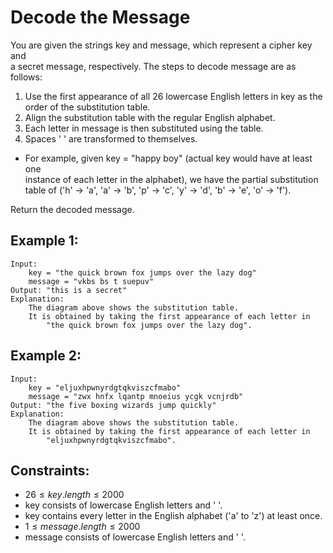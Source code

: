 # Decode the Message

You are given the strings key and message, which represent a cipher key and  
a secret message, respectively. The steps to decode message are as follows:

1. Use the first appearance of all 26 lowercase English letters in key as the  
order of the substitution table.
2. Align the substitution table with the regular English alphabet.
3. Each letter in message is then substituted using the table.
4. Spaces ' ' are transformed to themselves.

* For example, given key = "happy boy" (actual key would have at least one  
instance of each letter in the alphabet), we have the partial substitution  
table of 
('h' -> 'a', 'a' -> 'b', 'p' -> 'c', 'y' -> 'd', 'b' -> 'e', 'o' -> 'f').

Return the decoded message.

 

## Example 1:

    Input: 
        key = "the quick brown fox jumps over the lazy dog"
        message = "vkbs bs t suepuv"
    Output: "this is a secret"
    Explanation: 
        The diagram above shows the substitution table.
        It is obtained by taking the first appearance of each letter in  
            "the quick brown fox jumps over the lazy dog".

## Example 2:

    Input: 
        key = "eljuxhpwnyrdgtqkviszcfmabo"
        message = "zwx hnfx lqantp mnoeius ycgk vcnjrdb"
    Output: "the five boxing wizards jump quickly"
    Explanation: 
        The diagram above shows the substitution table.
        It is obtained by taking the first appearance of each letter in 
            "eljuxhpwnyrdgtqkviszcfmabo".

 

## Constraints:

* $26 \le key.length \le 2000$
* key consists of lowercase English letters and ' '.
* key contains every letter in the English alphabet ('a' to 'z') at least once.
* $1 \le message.length \le 2000$
* message consists of lowercase English letters and ' '.

